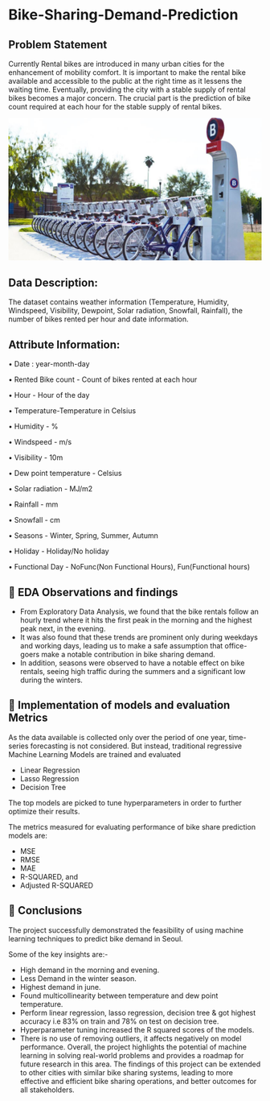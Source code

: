 # Bike-Sharing-Demand-Prediction
## Problem Statement

Currently Rental bikes are introduced in many urban cities for the enhancement of mobility comfort. It is important to make the rental bike available and accessible to the public at the right time as it lessens the waiting time. Eventually, providing the city with a stable supply of rental bikes becomes a major concern. The crucial part is the prediction of bike count required at each hour for the stable supply of rental bikes.

![](https://github.com/Saurabh-Ratnaparkhi/ML-Regression-Bike-Sharing-Demand-Prediction/blob/main/Doc.png)


## Data Description:
The dataset contains weather information (Temperature, Humidity, Windspeed, Visibility, Dewpoint, Solar radiation, Snowfall, Rainfall), the number of bikes rented per hour and date information.
## Attribute Information:
   • Date : year-month-day
   
   • Rented Bike count - Count of bikes rented at each hour
   
   • Hour - Hour of the day
   
   • Temperature-Temperature in Celsius
   
   • Humidity - %
   
   • Windspeed - m/s
   
   • Visibility - 10m
   
   • Dew point temperature - Celsius
   
   • Solar radiation - MJ/m2
   
   • Rainfall - mm
   
   • Snowfall - cm
   
   • Seasons - Winter, Spring, Summer, Autumn
   
   • Holiday - Holiday/No holiday
   
   • Functional Day - NoFunc(Non Functional Hours), Fun(Functional hours)

## 📖 EDA Observations and findings

* From Exploratory Data Analysis, we found that the bike rentals follow an hourly trend
where it hits the first peak in the morning and the highest peak next, in the evening.
* It was also found that these trends are prominent only during weekdays and working days, leading us to make a safe assumption that office-goers make a notable contribution in bike sharing demand. 
* In addition, seasons were observed to have a notable effect on bike rentals, seeing high traffic during the summers and a significant
low during the winters.

## 📖 Implementation of models and evaluation Metrics
As the data available is collected only over the period of one year, time-series forecasting is not considered. But instead, traditional regressive Machine Learning Models are trained and evaluated
  * Linear Regression 
  * Lasso Regression 
  * Decision Tree

The top models are picked to tune hyperparameters in order to further optimize their results.

The metrics measured for evaluating performance of bike share prediction models are:
  * MSE
  * RMSE
  * MAE
  * R-SQUARED, and
  * Adjusted R-SQUARED

## 📖 Conclusions

The project successfully demonstrated the feasibility of using machine learning techniques to predict bike demand in Seoul.

Some of the key insights are:-
   * High demand in the morning and evening.
   * Less Demand in the winter season.
   * Highest demand in june.
   * Found multicollinearity between temperature and dew point temperature.
   * Perform linear regression, lasso regression, decision tree & got highest accuracy i.e 83% on train and 78% on test on decision tree.
   * Hyperparameter tuning increased the R squared scores of the models.
   * There is no use of removing outliers, it affects negatively on model performance. Overall, the project highlights the potential of machine learning in solving real-world problems and provides a roadmap for        future research in this area. The findings of this project can be extended to other cities with similar bike sharing systems, leading to more effective and efficient bike sharing operations, and better            outcomes for all stakeholders.
